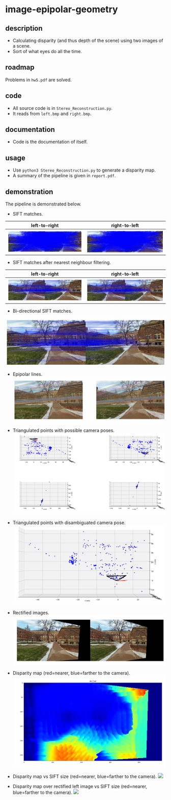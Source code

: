 # image-epipolar-geometry

## description
- Calculating disparity (and thus depth of the scene) using two images of a scene.
- Sort of what eyes do all the time.

## roadmap
Problems in `hw5.pdf` are solved.

## code
- All source code is in `Stereo_Reconstruction.py`.
- It reads from `left.bmp` and `right.bmp`.

## documentation
- Code is the documentation of itself.

## usage
- Use `python3 Stereo_Reconstruction.py` to generate a disparity map.
- A summary of the pipeline is given in `report.pdf`.

## demonstration
The pipeline is demonstrated below.

- SIFT matches.

| left-to-right | right-to-left |
| --- | --- |
| ![](./github/1.I1-I2.png) | ![](./github/1.I2-I1.png) |

- SIFT matches after nearest neighbour filtering.

| left-to-right | right-to-left |
| --- | --- |
| ![](./github/2.I1-I2-NN.png) | ![](./github/2.I2-I1-NN.png) |

- Bi-directional SIFT matches.

![](./github/3.I1-I2-bi.png)

- Epipolar lines.
![](./github/4.epipolar.png)

- Triangulated points with possible camera poses.
![](./github/5.point_clouds.png)

- Triangulated points with disambiguated camera pose.
![](./github/6.disambiguated_pose.png)

- Rectified images.
![](./github/7.rectified_images.png)

- Disparity map (red=nearer, blue=farther to the camera).
![](./github/8.dispariy.png)

- Disparity map vs SIFT size (red=nearer, blue=farther to the camera).
![](./github/comparision/disparity.gif)

- Disparity map over rectified left image vs SIFT size (red=nearer, blue=farther to the camera).
![](./github/comparision/blend.gif)

